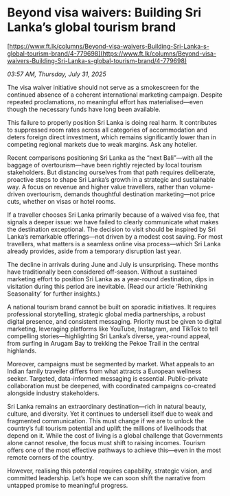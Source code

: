 # Beyond visa waivers: Building Sri Lanka’s global tourism brand

[https://www.ft.lk/columns/Beyond-visa-waivers-Building-Sri-Lanka-s-global-tourism-brand/4-779698](https://www.ft.lk/columns/Beyond-visa-waivers-Building-Sri-Lanka-s-global-tourism-brand/4-779698)

*03:57 AM, Thursday, July 31, 2025*

The visa waiver initiative should not serve as a smokescreen for the continued absence of a coherent international marketing campaign. Despite repeated proclamations, no meaningful effort has materialised—even though the necessary funds have long been available.

This failure to properly position Sri Lanka is doing real harm. It contributes to suppressed room rates across all categories of accommodation and deters foreign direct investment, which remains significantly lower than in competing regional markets due to weak margins. Ask any hotelier.

Recent comparisons positioning Sri Lanka as the “next Bali”—with all the baggage of overtourism—have been rightly rejected by local tourism stakeholders. But distancing ourselves from that path requires deliberate, proactive steps to shape Sri Lanka’s growth in a strategic and sustainable way. A focus on revenue and higher value travellers, rather than volume-driven overtourism, demands thoughtful destination marketing—not price cuts, whether on visas or hotel rooms.

If a traveller chooses Sri Lanka primarily because of a waived visa fee, that signals a deeper issue: we have failed to clearly communicate what makes the destination exceptional. The decision to visit should be inspired by Sri Lanka’s remarkable offerings—not driven by a modest cost saving. For most travellers, what matters is a seamless online visa process—which Sri Lanka already provides, aside from a temporary disruption last year.

The decline in arrivals during June and July is unsurprising. These months have traditionally been considered off-season. Without a sustained marketing effort to position Sri Lanka as a year-round destination, dips in visitation during this period are inevitable. (Read our article ‘Rethinking Seasonality’ for further insights.)

A national tourism brand cannot be built on sporadic initiatives. It requires professional storytelling, strategic global media partnerships, a robust digital presence, and consistent messaging. Priority must be given to digital marketing, leveraging platforms like YouTube, Instagram, and TikTok to tell compelling stories—highlighting Sri Lanka’s diverse, year-round appeal, from surfing in Arugam Bay to trekking the Pekoe Trail in the central highlands.

Moreover, campaigns must be segmented by market. What appeals to an Indian family traveller differs from what attracts a European wellness seeker. Targeted, data-informed messaging is essential. Public–private collaboration must be deepened, with coordinated campaigns co-created alongside industry stakeholders.

Sri Lanka remains an extraordinary destination—rich in natural beauty, culture, and diversity. Yet it continues to undersell itself due to weak and fragmented communication. This must change if we are to unlock the country’s full tourism potential and uplift the millions of livelihoods that depend on it. While the cost of living is a global challenge that Governments alone cannot resolve, the focus must shift to raising incomes. Tourism offers one of the most effective pathways to achieve this—even in the most remote corners of the country.

However, realising this potential requires capability, strategic vision, and committed leadership. Let’s hope we can soon shift the narrative from untapped promise to meaningful progress.

